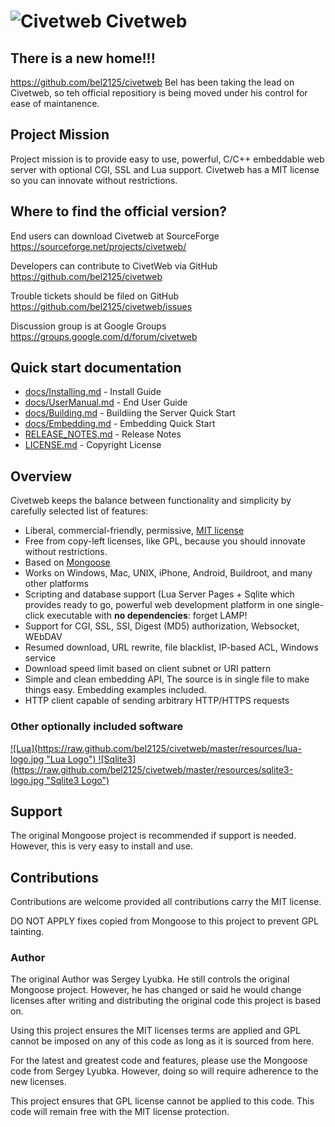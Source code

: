 ![Civetweb](https://raw.github.com/bel2125/civetweb/master/resources/civetweb_64x64.png "Civetweb") Civetweb
=======

There is a new home!!!
-----------------
https://github.com/bel2125/civetweb
Bel has been taking the lead on Civetweb, so teh official repositiory
is being moved under his control for ease of maintanence.

Project Mission
-----------------

Project mission is to provide easy to use, powerful, C/C++ embeddable web server with optional CGI, SSL and Lua support.
Civetweb has a MIT license so you can innovate without restrictions.

Where to find the official version?
-----------------------------------

End users can download Civetweb at SourceForge
https://sourceforge.net/projects/civetweb/

Developers can contribute to CivetWeb via GitHub
https://github.com/bel2125/civetweb

Trouble tickets should be filed on GitHub
https://github.com/bel2125/civetweb/issues

Discussion group is at Google Groups
https://groups.google.com/d/forum/civetweb

Quick start documentation
--------------------------

- [docs/Installing.md](https://github.com/bel2125/civetweb/blob/master/docs/Installing.md) - Install Guide
- [docs/UserManual.md](https://github.com/bel2125/civetweb/blob/master/docs/UserManual.md) - End User Guide
- [docs/Building.md](https://github.com/bel2125/civetweb/blob/master/docs/Building.md) - Buildiing the Server Quick Start
- [docs/Embedding.md](https://github.com/bel2125/civetweb/blob/master/docs/Embedding.md) - Embedding Quick Start
- [RELEASE_NOTES.md](https://github.com/bel2125/civetweb/blob/master/RELEASE_NOTES.md) - Release Notes
- [LICENSE.md](https://github.com/bel2125/civetweb/blob/master/LICENSE.md) - Copyright License

Overview
--------

Civetweb keeps the balance between functionality and
simplicity by carefully selected list of features:

- Liberal, commercial-friendly, permissive,
  [MIT license](http://en.wikipedia.org/wiki/MIT_License)
- Free from copy-left licenses, like GPL, because you should innovate without restrictions.
- Based on [Mongoose](https://code.google.com/p/mongoose/)
- Works on Windows, Mac, UNIX, iPhone, Android, Buildroot, and many other platforms
- Scripting and database support (Lua Server Pages + Sqlite
  which provides ready to go, powerful web development platform in
  one single-click executable with **no dependencies**: forget LAMP!
- Support for CGI, SSL, SSI, Digest (MD5) authorization, Websocket, WEbDAV
- Resumed download, URL rewrite, file blacklist, IP-based ACL, Windows service
- Download speed limit based on client subnet or URI pattern
- Simple and clean embedding API,
  The source is in single file
  to make things easy. Embedding examples included.
- HTTP client capable of sending arbitrary HTTP/HTTPS requests


### Other optionally included software

<a href="http://lua.org">
![Lua](https://raw.github.com/bel2125/civetweb/master/resources/lua-logo.jpg "Lua Logo")
</a>
<a href="http://sqlite.org">
![Sqlite3](https://raw.github.com/bel2125/civetweb/master/resources/sqlite3-logo.jpg "Sqlite3 Logo")
</a>

Support
-------

The original Mongoose project is recommended if support is needed.  However,
this is very easy to install and use.

Contributions
---------------

Contributions are welcome provided all contributions carry the MIT license.

DO NOT APPLY fixes copied from Mongoose to this project to prevent GPL tainting.

### Author

The original Author was Sergey Lyubka.  He still controls the original
Mongoose project.  However, he has changed or said he would
change licenses after writing and distributing the original code this
project is based on.

Using this project ensures the MIT licenses terms are applied and
GPL cannot be imposed on any of this code as long as it is sourced from
here.

For the latest and greatest code and features, please use the Mongoose
code from Sergey Lyubka.  However, doing so will require adherence to
the new licenses.

This project ensures that GPL license cannot be applied to this code.
This code will remain free with the MIT license protection.
